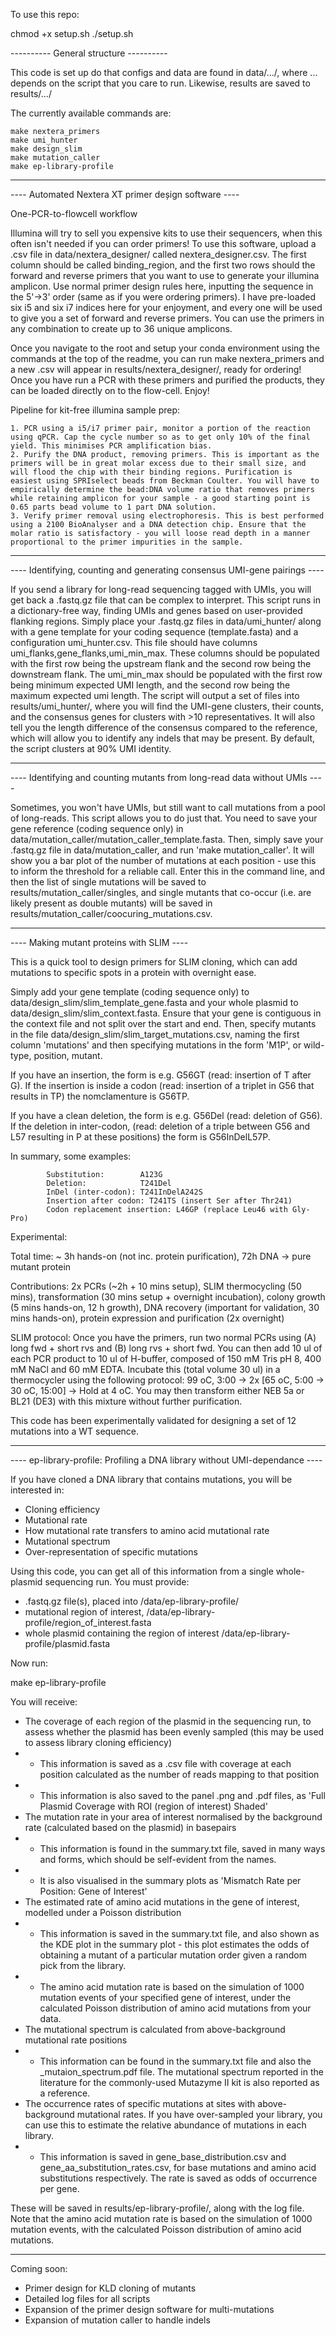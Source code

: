 To use this repo:

chmod +x setup.sh
./setup.sh


---------- General structure ----------

This code is set up do that configs and data are found in data/.../, where ... depends on the script that you care to run. Likewise, results are saved to results/.../

The currently available commands are: 

	make nextera_primers
	make umi_hunter
	make design_slim
	make mutation_caller
	make ep-library-profile

-----------------------------------------------------

---- Automated Nextera XT primer deșign software ----

One-PCR-to-flowcell workflow

Illumina will try to sell you expensive kits to use their sequencers, when this often isn't needed if you can order primers! To use this software, upload a .csv file in data/nextera_designer/ called nextera_designer.csv. The first column should be called binding_region, and the first two rows should the forward and reverse primers that you want to use to generate your illumina amplicon. Use normal primer design rules here, inputting the sequence in the 5'->3' order (same as if you were ordering primers). I have pre-loaded six i5 and six i7 indices here for your enjoyment, and every one will be used to give you a set of forward and reverse primers. You can use the primers in any combination to create up to 36 unique amplicons. 

Once you navigate to the root and setup your conda environment using the commands at the top of the readme, you can run make nextera_primers and a new .csv will appear in results/nextera_designer/, ready for ordering! Once you have run a PCR with these primers and purified the products, they can be loaded directly on to the flow-cell. Enjoy!

Pipeline for kit-free illumina sample prep:

	1. PCR using a i5/i7 primer pair, monitor a portion of the reaction using qPCR. Cap the cycle number so as to get only 10% of the final yield. This minimises PCR amplification bias.
	2. Purify the DNA product, removing primers. This is important as the primers will be in great molar excess due to their small size, and will flood the chip with their binding regions. Purification is easiest using SPRIselect beads from Beckman Coulter. You will have to empirically determine the bead:DNA volume ratio that removes primers while retaining amplicon for your sample - a good starting point is 0.65 parts bead volume to 1 part DNA solution.
	3. Verify primer removal using electrophoresis. This is best performed using a 2100 BioAnalyser and a DNA detection chip. Ensure that the molar ratio is satisfactory - you will loose read depth in a manner proportional to the primer impurities in the sample. 

-----------------------------------------------------

---- Identifying, counting and generating consensus UMI-gene pairings ----

If you send a library for long-read sequencing tagged with UMIs, you will get back a .fastq.gz file that can be complex to interpret. This script runs in a dictionary-free way, finding UMIs and genes based on user-provided flanking regions. Simply place your .fastq.gz files in data/umi_hunter/ along with a gene template for your coding sequence (template.fasta) and a configuration umi_hunter.csv. This file should have columns umi_flanks,gene_flanks,umi_min_max. These columns should be populated with the first row being the upstream flank and the second row being the downstream flank. The umi_min_max should be populated with the first row being minimum expected UMI length, and the second row being the maximum expected umi length. The script will output a set of files into results/umi_hunter/, where you will find the UMI-gene clusters, their counts, and the consensus genes for clusters with >10 representatives. It will also tell you the length difference of the consensus compared to the reference, which will allow you to identify any indels that may be present. By default, the script clusters at 90% UMI identity.

-----------------------------------------------------

---- Identifying and counting mutants from long-read data without UMIs ----

Sometimes, you won't have UMIs, but still want to call mutations from a pool of long-reads. This script allows you to do just that. You need to save your gene reference (coding sequence only) in data/mutation_caller/mutation_caller_template.fasta. Then, simply save your .fastq.gz file in data/mutation_caller, and run 'make mutation_caller'. It will show you a bar plot of the number of mutations at each position - use this to inform the threshold for a reliable call. Enter this in the command line, and then the list of single mutations will be saved to results/mutation_caller/singles, and single mutants that co-occur (i.e. are likely present as double mutants) will be saved in results/mutation_caller/coocuring_mutations.csv.

-----------------------------------------------------

---- Making mutant proteins with SLIM ----

This is a quick tool to design primers for SLIM cloning, which can add mutations to specific spots in a protein with overnight ease.

Simply add your gene template (coding sequence only) to data/design_slim/slim_template_gene.fasta and your whole plasmid to data/design_slim/slim_context.fasta. Ensure that your gene is contiguous in the context file and not split over the start and end. Then, specify mutants in the file data/design_slim/slim_target_mutations.csv, naming the first column 'mutations' and then specifying mutations in the form 'M1P', or wild-type, position, mutant.

If you have an insertion, the form is e.g. G56GT (read: insertion of T after G). If the insertion is inside a codon (read: insertion of a triplet in G56 that results in TP) the nomclamenture is G56TP.

If you have a clean deletion, the form is e.g. G56Del (read: deletion of G56). If the deletion in inter-codon, (read: deletion of a triple between G56 and L57 resulting in P at these positions) the form is G56InDelL57P.

In summary, some examples:

            Substitution:        A123G
            Deletion:            T241Del
            InDel (inter-codon): T241InDelA242S
            Insertion after codon: T241TS (insert Ser after Thr241)
            Codon replacement insertion: L46GP (replace Leu46 with Gly-Pro)


Experimental:

Total time:
~ 3h hands-on (not inc. protein purification), 72h DNA -> pure mutant protein

Contributions:
2x PCRs (~2h + 10 mins setup), SLIM thermocycling (50 mins), transformation (30 mins setup + overnight incubation), colony growth (5 mins hands-on, 12 h growth), DNA recovery (important for validation, 30 mins hands-on), protein expression and purification (2x overnight)

SLIM protocol:
Once you have the primers, run two normal PCRs using (A) long fwd + short rvs and (B) long rvs + short fwd. You can then add 10 ul of each PCR product to 10 ul of H-buffer, composed of 150 mM Tris pH 8, 400 mM NaCl and 60 mM EDTA. Incubate this (total volume 30 ul) in a thermocycler using the following protocol: 99 oC, 3:00 -> 2x [65 oC, 5:00 -> 30 oC, 15:00] -> Hold at 4 oC. You may then transform either NEB 5a or BL21 (DE3) with this mixture without further purification.

This code has been experimentally validated for designing a set of 12 mutations into a WT sequence.

-----------------------------------------------------

---- ep-library-profile: Profiling a DNA library without UMI-dependance ----

If you have cloned a DNA library that contains mutations, you will be interested in:

- Cloning efficiency
- Mutational rate
- How mutational rate transfers to amino acid mutational rate
- Mutational spectrum
- Over-representation of specific mutations

Using this code, you can get all of this information from a single whole-plasmid sequencing run. You must provide: 

- .fastq.gz file(s), placed into /data/ep-library-profile/
- mutational region of interest, /data/ep-library-profile/region_of_interest.fasta
- whole plasmid containing the region of interest /data/ep-library-profile/plasmid.fasta

Now run:

make ep-library-profile

You will receive:
- The coverage of each region of the plasmid in the sequencing run, to assess whether the plasmid has been evenly sampled (this may be used to assess library cloning efficiency)
 - - This information is saved as a .csv file with coverage at each position calculated as the number of reads mapping to that position
 - - This information is also saved to the panel .png and .pdf files, as 'Full Plasmid Coverage with ROI (region of interest) Shaded'
- The mutation rate in your area of interest normalised by the background rate (calculated based on the plasmid) in basepairs
 - - This information is found in the summary.txt file, saved in many ways and forms, which should be self-evident from the names.
 - - It is also visualised in the summary plots as 'Mismatch Rate per Position: Gene of Interest'
- The estimated rate of amino acid mutations in the gene of interest, modelled under a Poisson distribution
 - - This information is saved in the summary.txt file, and also shown as the KDE plot in the summary plot - this plot estimates the odds of obtaining a mutant of a particular mutation order given a random pick from the library.
 - - The amino acid mutation rate is based on the simulation of 1000 mutation events of your specified gene of interest, under the calculated Poisson distribution of amino acid mutations from your data.
- The mutational spectrum is calculated from above-background mutational rate positions
 - - This information can be found in the summary.txt file and also the _mutaion_spectrum.pdf file. The mutational spectrum reported in the literature for the commonly-used Mutazyme II kit is also reported as a reference.
- The occurrence rates of specific mutations at sites with above-background mutational rates. If you have over-sampled your library, you can use this to estimate the relative abundance of mutations in each library.
 - - This information is saved in gene_base_distribution.csv and gene_aa_substitution_rates.csv, for base mutations and amino acid substitutions respectively. The rate is saved as odds of occurrence per gene.

These will be saved in results/ep-library-profile/, along with the log file. Note that the amino acid mutation rate is based on the simulation of 1000 mutation events, with the calculated Poisson distribution of amino acid mutations.

-----------------------------------------------------

Coming soon: 

- Primer design for KLD cloning of mutants
- Detailed log files for all scripts
- Expansion of the primer design software for multi-mutations
- Expansion of mutation caller to handle indels


